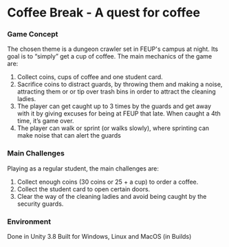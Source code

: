# Coffee Break - A quest for coffee

### Game Concept
The chosen theme is a dungeon crawler set in FEUP's campus at night. Its goal is to “simply” get a cup of coffee.
The main mechanics of the game are:
1. Collect coins, cups of coffee and one student card. 
2. Sacrifice coins to distract guards, by throwing them and making a noise, attracting them or or tip over trash bins in order to attract the cleaning ladies.
3. The player can get caught up to 3 times by the guards and get away with it by giving excuses for being at FEUP that late. When caught a 4th time, it’s game over.
4. The player can walk or sprint (or walks slowly), where sprinting can make noise that can alert the guards

### Main Challenges
Playing as a regular student, the main challenges are:
1. Collect enough coins (30 coins or 25 + a cup) to order a coffee.
2. Collect the student card to open certain doors.
3. Clear the way of the cleaning ladies and avoid being caught by the security guards.

### Environment

Done in Unity 3.8
Built for Windows, Linux and MacOS (in Builds)
